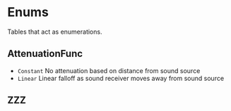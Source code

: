 # Enums

Tables that act as enumerations.

## AttenuationFunc

 - `Constant` No attenuation based on distance from sound source
 - `Linear` Linear falloff as sound receiver moves away from sound source

## ZZZ